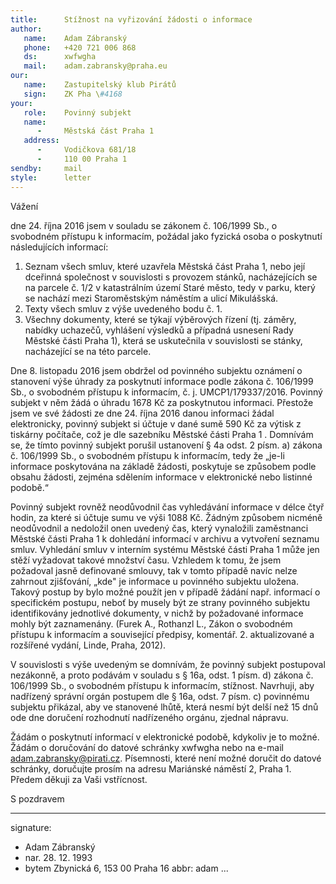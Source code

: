 ```yaml
---
title:      Stížnost na vyřizování žádosti o informace
author:
   name:    Adam Zábranský
   phone:   +420 721 006 868
   ds:      xwfwgha
   mail:    adam.zabransky@praha.eu
our:
   name:    Zastupitelský klub Pirátů
   sign:    ZK Pha \#4168
your:
   role:    Povinný subjekt
   name:    
      -     Městská část Praha 1
   address:
      -     Vodičkova 681/18
      -     110 00 Praha 1
sendby:     mail
style:      letter
---
```


Vážení

dne 24. října 2016 jsem v souladu se zákonem č. 106/1999 Sb., o svobodném přístupu k informacím, požádal jako fyzická osoba o poskytnutí následujících informací:

1. Seznam všech smluv, které uzavřela Městská část Praha 1, nebo její dceřinná společnost v souvislosti s provozem stánků, nacházejících se na parcele č. 1/2 v katastrálním území Staré město, tedy v parku, který se nachází mezi Staroměstským náměstím a ulicí Mikulášská.
2. Texty všech smluv z výše uvedeného bodu č. 1. 
3. Všechny dokumenty, které se týkají výběrových řízení (tj. záměry, nabídky uchazečů, vyhlášení výsledků a případná usnesení Rady Městské části Praha 1), která se uskutečnila v souvislosti se stánky, nacházející se na této parcele.

Dne 8. listopadu 2016 jsem obdržel od povinného subjektu oznámení o stanovení výše úhrady za poskytnutí informace podle zákona č. 106/1999 Sb., o svobodném přístupu k informacím, č. j. UMCP1/179337/2016. Povinný subjekt v něm žádá o úhradu 1678 Kč za poskytnutou informaci. Přestože jsem ve své žádosti ze dne 24. října 2016 danou informaci žádal elektronicky, povinný subjekt si účtuje v dané sumě 590 Kč za výtisk z tiskárny počítače, což je dle sazebníku Městské části Praha 1 . Domnívám se, že tímto povinný subjekt porušil ustanovení § 4a odst. 2 písm. a) zákona č. 106/1999 Sb., o svobodném přístupu k informacím, tedy že „je-li informace poskytována na základě žádosti, poskytuje se způsobem podle obsahu žádosti, zejména sdělením informace v elektronické nebo listinné podobě.“ 

Povinný subjekt rovněž neodůvodnil čas vyhledávání informace v délce čtyř hodin, za které si účtuje sumu ve výši 1088 Kč. Žádným způsobem nicméně neodůvodnil a nedoložil onen uvedený čas, který vynaložili zaměstnanci Městské části Praha 1 k dohledání informací v archivu a vytvoření seznamu smluv. Vyhledání smluv v interním systému Městské části Praha 1 může jen stěží vyžadovat takové množství času. Vzhledem k tomu, že jsem požadoval jasně definované smlouvy, tak v tomto případě navíc nelze zahrnout zjišťování, „kde" je informace u povinného subjektu uložena. Takový postup by bylo možné použít jen v případě žádání např. informací o specifickém postupu, neboť by musely být ze strany povinného subjektu identifikovány jednotlivé dokumenty, v nichž by požadované informace mohly být zaznamenány. (Furek A., Rothanzl L., Zákon o svobodném přístupu k informacím a související předpisy, komentář. 2. aktualizované a rozšířené vydání, Linde, Praha, 2012). 

V souvislosti s výše uvedeným se domnívám, že povinný subjekt postupoval nezákonně, a proto podávám v souladu s § 16a, odst. 1 písm. d) zákona č. 106/1999 Sb., o svobodném přístupu k informacím, stížnost. Navrhuji, aby nadřízený správní orgán postupem dle § 16a, odst. 7 písm. c) povinnému subjektu přikázal, aby ve stanovené lhůtě, která nesmí být delší než 15 dnů ode dne doručení rozhodnutí nadřízeného orgánu, zjednal nápravu.

Žádám o poskytnutí informací v elektronické podobě, kdykoliv je to možné. Žádám o doručování do datové schránky xwfwgha nebo na e-mail adam.zabransky@pirati.cz. Písemnosti, které není možné doručit do datové schránky, doručujte prosím na adresu Mariánské náměstí 2, Praha 1. Předem děkuji za Vaši vstřícnost.

S pozdravem

---
signature:
  - Adam Zábranský
  - nar. 28. 12. 1993
  - bytem Zbynická 6, 153 00 Praha 16
abbr:       adam
...
